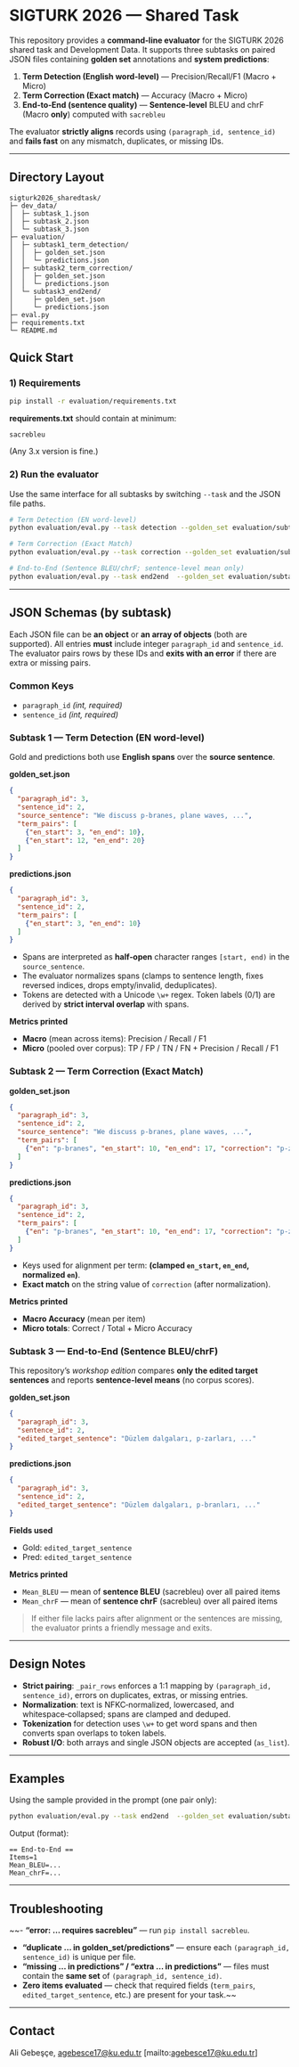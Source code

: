 # SIGTURK 2026 — Shared Task

This repository provides a **command‑line evaluator** for the SIGTURK 2026 shared task and Development Data. It supports three subtasks on paired JSON files containing **golden set** annotations and **system predictions**:

1. **Term Detection (English word‑level)** — Precision/Recall/F1 (Macro + Micro)  
2. **Term Correction (Exact match)** — Accuracy (Macro + Micro)  
3. **End‑to‑End (sentence quality)** — **Sentence‑level** BLEU and chrF (Macro **only**) computed with `sacrebleu`

The evaluator **strictly aligns** records using `(paragraph_id, sentence_id)` and **fails fast** on any mismatch, duplicates, or missing IDs.

---

## Directory Layout

```
sigturk2026_sharedtask/
├─ dev_data/
│  ├─ subtask_1.json
│  ├─ subtask_2.json
│  └─ subtask_3.json
├─ evaluation/
│  ├─ subtask1_term_detection/
│  │  ├─ golden_set.json
│  │  └─ predictions.json
│  ├─ subtask2_term_correction/
│  │  ├─ golden_set.json
│  │  └─ predictions.json
│  └─ subtask3_end2end/
│     ├─ golden_set.json
│     └─ predictions.json
├─ eval.py
├─ requirements.txt
└─ README.md
```

## Quick Start

### 1) Requirements

```bash
pip install -r evaluation/requirements.txt
```

**requirements.txt** should contain at minimum:
```
sacrebleu
```
(Any 3.x version is fine.)

### 2) Run the evaluator

Use the same interface for all subtasks by switching `--task` and the JSON file paths.

```bash
# Term Detection (EN word-level)
python evaluation/eval.py --task detection --golden_set evaluation/subtask1_term_detection/golden_set.json --predictions evaluation/subtask1_term_detection/predictions.json

# Term Correction (Exact Match)
python evaluation/eval.py --task correction --golden_set evaluation/subtask2_term_correction/golden_set.json --predictions evaluation/subtask2_term_correction/predictions.json

# End-to-End (Sentence BLEU/chrF; sentence-level mean only)
python evaluation/eval.py --task end2end  --golden_set evaluation/subtask3_end2end/golden_set.json --predictions evaluation/subtask3_end2end/predictions.json
```

---

## JSON Schemas (by subtask)

Each JSON file can be **an object** or **an array of objects** (both are supported). All entries **must** include integer `paragraph_id` and `sentence_id`. The evaluator pairs rows by these IDs and **exits with an error** if there are extra or missing pairs.

### Common Keys

- `paragraph_id` *(int, required)*
- `sentence_id` *(int, required)*

### Subtask 1 — Term Detection (EN word‑level)
Gold and predictions both use **English spans** over the **source sentence**.

**golden_set.json**
```json
{
  "paragraph_id": 3,
  "sentence_id": 2,
  "source_sentence": "We discuss p-branes, plane waves, ...",
  "term_pairs": [
    {"en_start": 3, "en_end": 10},
    {"en_start": 12, "en_end": 20}
  ]
}
```
**predictions.json**
```json
{
  "paragraph_id": 3,
  "sentence_id": 2,
  "term_pairs": [
    {"en_start": 3, "en_end": 10}
  ]
}
```

- Spans are interpreted as **half‑open** character ranges `[start, end)` in the `source_sentence`.
- The evaluator normalizes spans (clamps to sentence length, fixes reversed indices, drops empty/invalid, deduplicates).
- Tokens are detected with a Unicode `\w+` regex. Token labels (0/1) are derived by **strict interval overlap** with spans.

**Metrics printed**
- **Macro** (mean across items): Precision / Recall / F1  
- **Micro** (pooled over corpus): TP / FP / TN / FN + Precision / Recall / F1

### Subtask 2 — Term Correction (Exact Match)

**golden_set.json**
```json
{
  "paragraph_id": 3,
  "sentence_id": 2,
  "source_sentence": "We discuss p-branes, plane waves, ...",
  "term_pairs": [
    {"en": "p-branes", "en_start": 10, "en_end": 17, "correction": "p-zarları"}
  ]
}
```
**predictions.json**
```json
{
  "paragraph_id": 3,
  "sentence_id": 2,
  "term_pairs": [
    {"en": "p-branes", "en_start": 10, "en_end": 17, "correction": "p-zarları"}
  ]
}
```

- Keys used for alignment per term: **(clamped `en_start`, `en_end`, normalized `en`)**.  
- **Exact match** on the string value of `correction` (after normalization).

**Metrics printed**
- **Macro Accuracy** (mean per item)  
- **Micro totals**: Correct / Total + Micro Accuracy

### Subtask 3 — End‑to‑End (Sentence BLEU/chrF)

This repository’s *workshop edition* compares **only the edited target sentences** and reports **sentence-level means** (no corpus scores).

**golden_set.json**
```json
{
  "paragraph_id": 3,
  "sentence_id": 2,
  "edited_target_sentence": "Düzlem dalgaları, p-zarları, ..."
}
```
**predictions.json**
```json
{
  "paragraph_id": 3,
  "sentence_id": 2,
  "edited_target_sentence": "Düzlem dalgaları, p-branları, ..."
}
```

**Fields used**
- Gold: `edited_target_sentence`  
- Pred: `edited_target_sentence`

**Metrics printed**
- `Mean_BLEU` — mean of **sentence BLEU** (sacrebleu) over all paired items  
- `Mean_chrF` — mean of **sentence chrF** (sacrebleu) over all paired items

> If either file lacks pairs after alignment or the sentences are missing, the evaluator prints a friendly message and exits.

---

## Design Notes

- **Strict pairing**: `_pair_rows` enforces a 1:1 mapping by `(paragraph_id, sentence_id)`, errors on duplicates, extras, or missing entries.  
- **Normalization**: text is NFKC‑normalized, lowercased, and whitespace‑collapsed; spans are clamped and deduped.  
- **Tokenization** for detection uses `\w+` to get word spans and then converts span overlaps to token labels.  
- **Robust I/O**: both arrays and single JSON objects are accepted (`as_list`).

---

## Examples

Using the sample provided in the prompt (one pair only):

```bash
python evaluation/eval.py --task end2end  --golden_set evaluation/subtask3_end2end/golden_set.json --predictions evaluation/subtask3_end2end/predictions.json
```
Output (format):
```
== End-to-End ==
Items=1
Mean_BLEU=...
Mean_chrF=...
```

---

## Troubleshooting

~~- **“error: … requires sacrebleu”** — run `pip install sacrebleu`.  
- **“duplicate … in golden_set/predictions”** — ensure each `(paragraph_id, sentence_id)` is unique per file.  
- **“missing … in predictions” / “extra … in predictions”** — files must contain the **same set** of `(paragraph_id, sentence_id)`.  
- **Zero items evaluated** — check that required fields (`term_pairs`, `edited_target_sentence`, etc.) are present for your task.~~

---

## Contact

Ali Gebeşçe, agebesce17@ku.edu.tr [mailto:agebesce17@ku.edu.tr]
